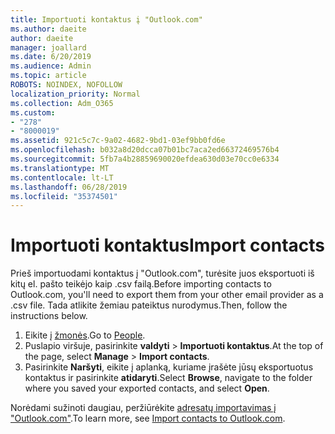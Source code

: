 ```yaml
---
title: Importuoti kontaktus į "Outlook.com"
ms.author: daeite
author: daeite
manager: joallard
ms.date: 6/20/2019
ms.audience: Admin
ms.topic: article
ROBOTS: NOINDEX, NOFOLLOW
localization_priority: Normal
ms.collection: Adm_O365
ms.custom:
- "278"
- "8000019"
ms.assetid: 921c5c7c-9a02-4682-9bd1-03ef9bb0fd6e
ms.openlocfilehash: b032a8d20dcca07b01bc7aca2ed66372469576b4
ms.sourcegitcommit: 5fb7a4b28859690020efdea630d03e70cc0e6334
ms.translationtype: MT
ms.contentlocale: lt-LT
ms.lasthandoff: 06/28/2019
ms.locfileid: "35374501"
---
```

# <a name="import-contacts"></a><span data-ttu-id="39b67-102">Importuoti kontaktus</span><span class="sxs-lookup"><span data-stu-id="39b67-102">Import contacts</span></span>

<span data-ttu-id="39b67-103">Prieš importuodami kontaktus į "Outlook.com", turėsite juos eksportuoti iš kitų el. pašto teikėjo kaip .csv failą.</span><span class="sxs-lookup"><span data-stu-id="39b67-103">Before importing contacts to Outlook.com, you'll need to export them from your other email provider as a .csv file.</span></span> <span data-ttu-id="39b67-104">Tada atlikite žemiau pateiktus nurodymus.</span><span class="sxs-lookup"><span data-stu-id="39b67-104">Then, follow the instructions below.</span></span>
  
1. <span data-ttu-id="39b67-105">Eikite į [žmonės](https://outlook.live.com/people/).</span><span class="sxs-lookup"><span data-stu-id="39b67-105">Go to [People](https://outlook.live.com/people/).</span></span>
2. <span data-ttu-id="39b67-106">Puslapio viršuje, pasirinkite **valdyti** \> **Importuoti kontaktus**.</span><span class="sxs-lookup"><span data-stu-id="39b67-106">At the top of the page, select **Manage** \> **Import contacts**.</span></span>
3. <span data-ttu-id="39b67-107">Pasirinkite **Naršyti**, eikite į aplanką, kuriame įrašėte jūsų eksportuotus kontaktus ir pasirinkite **atidaryti**.</span><span class="sxs-lookup"><span data-stu-id="39b67-107">Select **Browse**, navigate to the folder where you saved your exported contacts, and select **Open**.</span></span>

<span data-ttu-id="39b67-108">Norėdami sužinoti daugiau, peržiūrėkite [adresatų importavimas į "Outlook.com"](https://support.office.com/article/285a3b55-8d93-4ac8-93df-43fffd13b2f1?wt.mc_id=Office_Outlook_com_Alchemy).</span><span class="sxs-lookup"><span data-stu-id="39b67-108">To learn more, see [Import contacts to Outlook.com](https://support.office.com/article/285a3b55-8d93-4ac8-93df-43fffd13b2f1?wt.mc_id=Office_Outlook_com_Alchemy).</span></span>